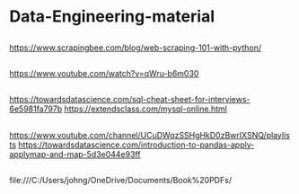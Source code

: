 # Data-Engineering-material
##
https://www.scrapingbee.com/blog/web-scraping-101-with-python/
##
https://www.youtube.com/watch?v=qWru-b6m030
##
https://towardsdatascience.com/sql-cheat-sheet-for-interviews-6e5981fa797b
https://extendsclass.com/mysql-online.html
##
https://www.youtube.com/channel/UCuDWqzSSHgHkD0zBwrIXSNQ/playlists
https://towardsdatascience.com/introduction-to-pandas-apply-applymap-and-map-5d3e044e93ff
##
file:///C:/Users/johng/OneDrive/Documents/Book%20PDFs/
